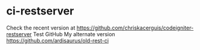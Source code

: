 # ci-restserver
Check the recent version at https://github.com/chriskacerguis/codeigniter-restserver
Test GitHub
My alternate version https://github.com/ardisaurus/old-rest-ci
